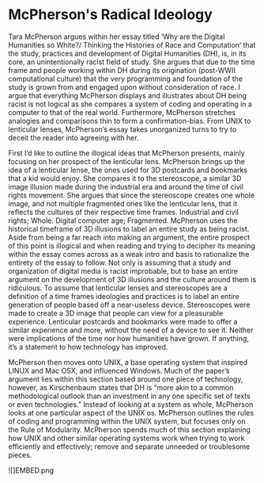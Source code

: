 # McPherson's Radical Ideology
Tara McPherson argues within her essay titled
‘Why are the Digital Humanities so White?/ Thinking the Histories of Race and Computation’ that the study, practices and development 
of Digital Humanities (DH), is, in its core, an unintentionally racist field of study. She argues that due to the time frame and people
working within DH during its origination (post-WWII computational culture) that the very programming and foundation of the study is grown
from and engaged upon without consideration of race. I argue that everything McPherson displays and illustrates about DH being racist is
not logical as she compares a system of coding and operating in a computer to that of the real world. Furthermore, McPherson stretches
analogies and comparisons thin to form a confirmation-bias. From UNIX to lenticular lenses, McPherson’s essay takes unorganized turns
to try to deceit the reader into agreeing with her.

First I’d like to outline the illogical ideas that McPherson presents, mainly focusing on her prospect of the lenticular lens. McPherson
brings up the idea of a lenticular lense, the ones used for 3D postcards and bookmarks that a kid would enjoy. She compares it to the 
stereoscope, a similar 3D image illusion made during the industrial era and around the time of civil rights movement. She argues that
since the stereoscope  creates one whole image, and not multiple fragmented ones like the lenticular lens, that it reflects the cultures 
of their respective time frames. Industrial and civil rights; Whole. Digital computer age; Fragmented. McPherson uses the historical
timeframe of 3D illusions to label an entire study as being racist. Aside from being a far reach into making an argument, the entire
prospect of this point is illogical and when reading and trying to decipher its meaning within the essay comes across as a weak intro 
and basis to rationalize the entirety of the essay to follow. Not only is assuming that a study and organization of digital media is 
racist improbable, but to base an entire argument on the development of 3D illusions and the culture around them is ridiculous. To assume
that lenticular lenses and stereoscopes are a definition of a time frames ideologies and practices is to label an entire generation of 
people based off a near-useless device. Stereoscopes were made to create a 3D image that people can view for a pleasurable experience.
Lenticular postcards and bookmarks were made to offer a similar experience and more, without the need of a device to see it. Neither were
implications of the time nor how humanities have grown. If anything, it’s a statement to how technology has improved.

McPherson then moves onto UNIX, a base operating system that inspired LINUX and Mac OSX, and influenced Windows. Much of the paper’s
argument lies within this section based around one piece of technology, however, as Kirschenbaum states that DH is “more akin to a common
methodological outlook than an investment in any one specific set of texts or even technologies.” Instead of looking at a system as whole,
McPherson looks at one particular aspect of the UNIX os. McPherson outlines the rules of coding and programming within the UNIX system,
but focuses only on the Rule of Modularity. McPherson spends much of this section explaining how UNIX and other similar operating systems
work when trying to work efficiently and effectively; remove and separate unneeded or troublesome pieces.

![]EMBED.png


